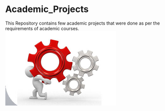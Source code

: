 # Academic_Projects
This Repository contains few academic projects that were done as per the requirements of academic courses.
![](./BannerProjects.jpg)
